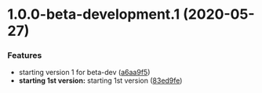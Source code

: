 # 1.0.0-beta-development.1 (2020-05-27)


### Features

* starting version 1 for beta-dev ([a6aa9f5](http://bitbucket.org/uclaucomm/ucla-bruin-components/commits/a6aa9f5bea69d361ef925cd688dd991ca2af6586))
* **starting 1st version:** starting 1st version ([83ed9fe](http://bitbucket.org/uclaucomm/ucla-bruin-components/commits/83ed9feb4ad858b82f9d569288c779bb70047aae))
